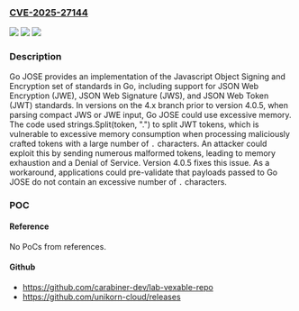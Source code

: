 ### [CVE-2025-27144](https://cve.mitre.org/cgi-bin/cvename.cgi?name=CVE-2025-27144)
![](https://img.shields.io/static/v1?label=Product&message=go-jose&color=blue)
![](https://img.shields.io/static/v1?label=Version&message=%3E%3D%204.0.0%2C%20%3C%204.0.5%20&color=brightgreen)
![](https://img.shields.io/static/v1?label=Vulnerability&message=CWE-770%3A%20Allocation%20of%20Resources%20Without%20Limits%20or%20Throttling&color=brightgreen)

### Description

Go JOSE provides an implementation of the Javascript Object Signing and Encryption set of standards in Go, including support for JSON Web Encryption (JWE), JSON Web Signature (JWS), and JSON Web Token (JWT) standards. In versions on the 4.x branch prior to version 4.0.5, when parsing compact JWS or JWE input, Go JOSE could use excessive memory. The code used strings.Split(token, ".") to split JWT tokens, which is vulnerable to excessive memory consumption when processing maliciously crafted tokens with a large number of `.` characters.  An attacker could exploit this by sending numerous malformed tokens, leading to memory exhaustion and a Denial of Service. Version 4.0.5 fixes this issue. As a workaround, applications could pre-validate that payloads passed to Go JOSE do not contain an excessive number of `.` characters.

### POC

#### Reference
No PoCs from references.

#### Github
- https://github.com/carabiner-dev/lab-vexable-repo
- https://github.com/unikorn-cloud/releases

